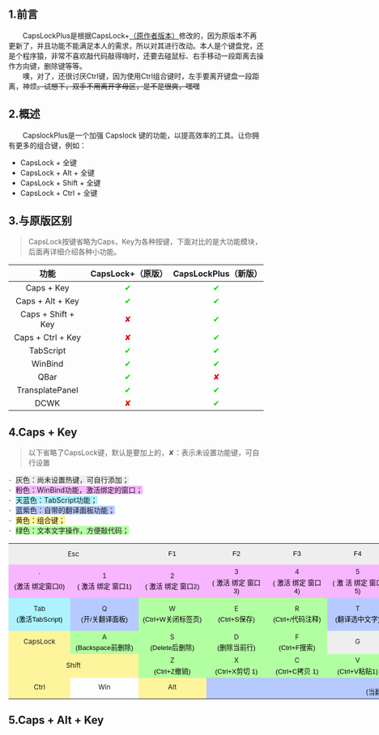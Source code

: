 
## 1.前言 ##
&emsp;&emsp;CapsLockPlus是根据CapsLock+[（原作者版本）](https://github.com/wo52616111/capslock-plus)修改的，因为原版本不再更新了，并且功能不能满足本人的需求，所以对其进行改动。本人是个键盘党，还是个程序猿，非常不喜欢敲代码敲得嗨时，还要去碰鼠标、右手移动一段距离去操作方向键，删除键等等。<br/>
&emsp;&emsp;噢，对了，还很讨厌Ctrl键，因为使用Ctrl组合键时，左手要离开键盘一段距离，神烦~~。试想下，双手不用离开字母区，是不是很爽，嘿嘿~~

## 2.概述 ##
&emsp;&emsp;CapslockPlus是一个加强 Capslock 键的功能，以提高效率的工具。让你拥有更多的组合键，例如：

- CapsLock + 全键
- CapsLock + Alt + 全键
- CapsLock + Shift + 全键
- CapsLock + Ctrl + 全键

## 3.与原版区别 ##
>CapsLock按键省略为Caps，Key为各种按键，下面对比的是大功能模块，后面再详细介绍各种小功能。

功能| CapsLock+（原版） | CapsLockPlus（新版） 
:-:                 | :-:   | :-: 
Caps + Key          | <font color="#00dd00">✔</font>     | <font color="#00dd00">✔</font>
Caps + Alt + Key    | <font color="#00dd00">✔</font>     | <font color="#00dd00">✔</font>
Caps + Shift + Key  | <font color="#dd0000">✘</font>     | <font color="#00dd00">✔</font>
Caps + Ctrl + Key   | <font color="#dd0000">✘</font>     | <font color="#00dd00">✔</font>
TabScript           | <font color="#00dd00">✔</font>     | <font color="#00dd00">✔</font>
WinBind             | <font color="#00dd00">✔</font>     | <font color="#00dd00">✔</font>
QBar                | <font color="#00dd00">✔</font>     | <font color="#dd0000">✘</font>
TransplatePanel     | <font color="#00dd00">✔</font>     | <font color="#00dd00">✔</font>
DCWK                | <font color="#dd0000">✘</font>     | <font color="#00dd00">✔</font>

## 4.Caps + Key ##
>以下省略了CapsLock键，默认是要加上的，✘：表示未设置功能键，可自行设置

<div>
    <span style="color:#808080;">
    <span data-wiz-span="data-wiz-span" style="">-&nbsp;</span></span>
    <span data-wiz-span="data-wiz-span" style="background-color: rgb(238, 238, 238);">灰色：尚未设置热键，可自行添加；</span>
    <br>
    <span style="color:#808080;">-&nbsp;</span>
    <span data-wiz-span="data-wiz-span" style="background-color: rgb(247, 182, 255);">粉色：WinBind功能，激活绑定的窗口；</span>
    <br>
    <span style="color:#808080;">-&nbsp;</span>
    <span data-wiz-span="data-wiz-span" style="background-color: rgb(172, 243, 254);">天蓝色：TabScript功能；</span>
    <br>
    <span style="color:#808080;">-&nbsp;</span>
    <span data-wiz-span="data-wiz-span" style="background-color: rgb(182, 202, 255);">蓝紫色：自带的翻译面板功能；</span>
    <br>
    <span style="color:#808080;">-&nbsp;</span>
    <span data-wiz-span="data-wiz-span" style="background-color: rgb(254, 244, 156);">黄色：组合键；</span>
    <br>
    <span style="color:#808080;">-&nbsp;</span>
    <span data-wiz-span="data-wiz-span" style="background-color: rgb(178, 255, 161);">绿色：文本文字操作，方便敲代码；</span>
    <br>
</div>

<table style="width: 1728px;">
    <tbody>
        <tr>
            <td align="center" valign="middle" style="width: 249px; background-color: rgb(238, 238, 238);" class="" rowspan="1" colspan="2">
                <span data-wiz-span="data-wiz-span" style="font-size: 0.833rem;">Esc</span>
                <br></td>
            <td align="center" valign="middle" style="width: 137px; background-color: rgb(238, 238, 238);" class="">
                <span style="color:rgb(0, 0, 0);font-family:Helvetica, 'Hiragino Sans GB', 微软雅黑, 'Microsoft YaHei UI', SimSun, SimHei, arial, sans-serif;font-size:1rem;font-style:normal;font-weight:normal;text-align:-webkit-center;text-indent:0px;display:inline !important;">
                    <span data-wiz-span="data-wiz-span" style="font-size: 0.833rem;">F1</span></span>
                <br></td>
            <td align="center" valign="middle" style="width: 120px; background-color: rgb(238, 238, 238);" class="">
                <span style="color:rgb(0, 0, 0);font-family:Helvetica, 'Hiragino Sans GB', 微软雅黑, 'Microsoft YaHei UI', SimSun, SimHei, arial, sans-serif;font-size:1rem;font-style:normal;font-weight:normal;text-align:-webkit-center;text-indent:0px;display:inline !important;">
                    <span data-wiz-span="data-wiz-span" style="font-size: 0.833rem;">F2</span></span>
                <br></td>
            <td align="center" valign="middle" style="width: 120px; background-color: rgb(238, 238, 238);" class="">
                <span style="color:rgb(0, 0, 0);font-family:Helvetica, 'Hiragino Sans GB', 微软雅黑, 'Microsoft YaHei UI', SimSun, SimHei, arial, sans-serif;font-size:1rem;font-style:normal;font-weight:normal;text-align:-webkit-center;text-indent:0px;display:inline !important;">
                    <span data-wiz-span="data-wiz-span" style="font-size: 0.833rem;">F3</span></span>
                <br></td>
            <td align="center" valign="middle" style="width: 120px; background-color: rgb(238, 238, 238);" class="">
                <span style="color:rgb(0, 0, 0);font-family:Helvetica, 'Hiragino Sans GB', 微软雅黑, 'Microsoft YaHei UI', SimSun, SimHei, arial, sans-serif;font-size:1rem;font-style:normal;font-weight:normal;text-align:-webkit-center;text-indent:0px;display:inline !important;">
                    <span data-wiz-span="data-wiz-span" style="font-size: 0.833rem;">F4</span></span>
                <br></td>
            <td align="center" valign="middle" style="width: 120px; background-color: rgb(238, 238, 238);" class="">
                <span style="color:rgb(0, 0, 0);font-family:Helvetica, 'Hiragino Sans GB', 微软雅黑, 'Microsoft YaHei UI', SimSun, SimHei, arial, sans-serif;font-size:1rem;font-style:normal;font-weight:normal;text-align:-webkit-center;text-indent:0px;display:inline !important;">
                    <span data-wiz-span="data-wiz-span" style="font-size: 0.833rem;">F5</span></span>
                <br></td>
            <td align="center" valign="middle" style="width: 120px; background-color: rgb(238, 238, 238);" class="">
                <span style="color:rgb(0, 0, 0);font-family:Helvetica, 'Hiragino Sans GB', 微软雅黑, 'Microsoft YaHei UI', SimSun, SimHei, arial, sans-serif;font-size:1rem;font-style:normal;font-weight:normal;text-align:-webkit-center;text-indent:0px;display:inline !important;">
                    <span data-wiz-span="data-wiz-span" style="font-size: 0.833rem;">F6</span></span>
                <br></td>
            <td align="center" valign="middle" style="width: 120px; background-color: rgb(238, 238, 238);" class="">
                <span style="color:rgb(0, 0, 0);font-family:Helvetica, 'Hiragino Sans GB', 微软雅黑, 'Microsoft YaHei UI', SimSun, SimHei, arial, sans-serif;font-size:1rem;font-style:normal;font-weight:normal;text-align:-webkit-center;text-indent:0px;display:inline !important;">
                    <span data-wiz-span="data-wiz-span" style="font-size: 0.833rem;">F7</span></span>
                <br></td>
            <td align="center" valign="middle" style="width: 130px; background-color: rgb(238, 238, 238);" class="">
                <span style="color:rgb(0, 0, 0);font-family:Helvetica, 'Hiragino Sans GB', 微软雅黑, 'Microsoft YaHei UI', SimSun, SimHei, arial, sans-serif;font-size:1rem;font-style:normal;font-weight:normal;text-align:-webkit-center;text-indent:0px;display:inline !important;">
                    <span data-wiz-span="data-wiz-span" style="font-size: 0.833rem;">F8</span></span>
                <br></td>
            <td align="center" valign="middle" style="width: 131px; background-color: rgb(254, 207, 156);" class="">
                <span style="color:rgb(0, 0, 0);font-family:Helvetica, 'Hiragino Sans GB', 微软雅黑, 'Microsoft YaHei UI', SimSun, SimHei, arial, sans-serif;font-size:1rem;font-style:normal;font-weight:normal;text-align:-webkit-center;text-indent:0px;display:inline !important;">
                    <span data-wiz-span="data-wiz-span" style="font-size: 0.833rem;">F9</span></span>
                <br style="color:rgb(0, 0, 0);font-family:Helvetica, 'Hiragino Sans GB', 微软雅黑, 'Microsoft YaHei UI', SimSun, SimHei, arial, sans-serif;font-size:1rem;font-style:normal;font-weight:normal;text-align:-webkit-center;text-indent:0px;">
                <span style="color:rgb(0, 0, 0);font-family:Helvetica, 'Hiragino Sans GB', 微软雅黑, 'Microsoft YaHei UI', SimSun, SimHei, arial, sans-serif;font-size:1rem;font-style:normal;font-weight:normal;text-align:-webkit-center;text-indent:0px;display:inline !important;">
                    <span data-wiz-span="data-wiz-span" style="font-size: 0.833rem;">(创建窗口热键</span></span>
                <span style="color:rgb(0, 0, 0);font-family:Helvetica, 'Hiragino Sans GB', 微软雅黑, 'Microsoft YaHei UI', SimSun, SimHei, arial, sans-serif;font-size:1rem;font-style:normal;font-weight:normal;text-align:-webkit-center;text-indent:0px;display:inline !important;">
                    <span data-wiz-span="data-wiz-span" style="font-size: 0.833rem;">)</span></span>
                <br></td>
            <td align="center" valign="middle" style="width: 120px; background-color: rgb(254, 207, 156);" class="">
                <span style="color:rgb(0, 0, 0);font-family:Helvetica, 'Hiragino Sans GB', 微软雅黑, 'Microsoft YaHei UI', SimSun, SimHei, arial, sans-serif;font-size:1rem;font-style:normal;font-weight:normal;text-align:-webkit-center;text-indent:0px;display:inline !important;">
                    <span data-wiz-span="data-wiz-span" style="font-size: 0.833rem;">F10</span></span>
                <br style="color:rgb(0, 0, 0);font-family:Helvetica, 'Hiragino Sans GB', 微软雅黑, 'Microsoft YaHei UI', SimSun, SimHei, arial, sans-serif;font-size:1rem;font-style:normal;font-weight:normal;text-align:-webkit-center;text-indent:0px;">
                <span style="color:rgb(0, 0, 0);font-family:Helvetica, 'Hiragino Sans GB', 微软雅黑, 'Microsoft YaHei UI', SimSun, SimHei, arial, sans-serif;font-size:1rem;font-style:normal;font-weight:normal;text-align:-webkit-center;text-indent:0px;display:inline !important;">
                    <span data-wiz-span="data-wiz-span" style="font-size: 0.833rem;">(CapsLock开关</span></span>
                <span style="color:rgb(0, 0, 0);font-family:Helvetica, 'Hiragino Sans GB', 微软雅黑, 'Microsoft YaHei UI', SimSun, SimHei, arial, sans-serif;font-size:1rem;font-style:normal;font-weight:normal;text-align:-webkit-center;text-indent:0px;display:inline !important;">
                    <span data-wiz-span="data-wiz-span" style="font-size: 0.833rem;">)</span></span>
                <br></td>
            <td align="center" valign="middle" style="width: 120px; background-color: rgb(254, 207, 156);" class="">
                <span style="color:rgb(0, 0, 0);font-family:Helvetica, 'Hiragino Sans GB', 微软雅黑, 'Microsoft YaHei UI', SimSun, SimHei, arial, sans-serif;font-size:1rem;font-style:normal;font-weight:normal;text-align:-webkit-center;text-indent:0px;display:inline !important;">
                    <span data-wiz-span="data-wiz-span" style="font-size: 0.833rem;">F11</span></span>
                <br style="color:rgb(0, 0, 0);font-family:Helvetica, 'Hiragino Sans GB', 微软雅黑, 'Microsoft YaHei UI', SimSun, SimHei, arial, sans-serif;font-size:1rem;font-style:normal;font-weight:normal;text-align:-webkit-center;text-indent:0px;">
                <span style="color:rgb(0, 0, 0);font-family:Helvetica, 'Hiragino Sans GB', 微软雅黑, 'Microsoft YaHei UI', SimSun, SimHei, arial, sans-serif;font-size:1rem;font-style:normal;font-weight:normal;text-align:-webkit-center;text-indent:0px;display:inline !important;">
                    <span data-wiz-span="data-wiz-span" style="font-size: 0.833rem;">(重启软件</span></span>
                <span style="color:rgb(0, 0, 0);font-family:Helvetica, 'Hiragino Sans GB', 微软雅黑, 'Microsoft YaHei UI', SimSun, SimHei, arial, sans-serif;font-size:1rem;font-style:normal;font-weight:normal;text-align:-webkit-center;text-indent:0px;display:inline !important;">
                    <span data-wiz-span="data-wiz-span" style="font-size: 0.833rem;">)</span></span>
                <br></td>
            <td align="center" valign="middle" style="width: 120px; background-color: rgb(254, 207, 156);" class="">
                <span style="color:rgb(0, 0, 0);font-family:Helvetica, 'Hiragino Sans GB', 微软雅黑, 'Microsoft YaHei UI', SimSun, SimHei, arial, sans-serif;font-size:1rem;font-style:normal;font-weight:normal;text-align:-webkit-center;text-indent:0px;display:inline !important;">
                    <span data-wiz-span="data-wiz-span" style="font-size: 0.833rem;">F12</span></span>
                <br style="color:rgb(0, 0, 0);font-family:Helvetica, 'Hiragino Sans GB', 微软雅黑, 'Microsoft YaHei UI', SimSun, SimHei, arial, sans-serif;font-size:1rem;font-style:normal;font-weight:normal;text-align:-webkit-center;text-indent:0px;">
                <span style="color:rgb(0, 0, 0);font-family:Helvetica, 'Hiragino Sans GB', 微软雅黑, 'Microsoft YaHei UI', SimSun, SimHei, arial, sans-serif;font-size:1rem;font-style:normal;font-weight:normal;text-align:-webkit-center;text-indent:0px;display:inline !important;">
                    <span data-wiz-span="data-wiz-span" style="font-size: 0.833rem;">(窗口前置</span></span>
                <span style="color:rgb(0, 0, 0);font-family:Helvetica, 'Hiragino Sans GB', 微软雅黑, 'Microsoft YaHei UI', SimSun, SimHei, arial, sans-serif;font-size:1rem;font-style:normal;font-weight:normal;text-align:-webkit-center;text-indent:0px;display:inline !important;">
                    <span data-wiz-span="data-wiz-span" style="font-size: 0.833rem;">)</span></span>
                <br></td>
        </tr>
        <tr>
            <td align="center" valign="middle" style="width: 118px; background-color: rgb(247, 182, 255);" class="">
                <span style="font-size: 0.833rem; line-height: 21.3248px;">
                    <span data-wiz-span="data-wiz-span" style="font-size: 0.833rem;">`</span></span>
                <br style="color:rgb(0, 0, 0);font-family:Helvetica, 'Hiragino Sans GB', 微软雅黑, 'Microsoft YaHei UI', SimSun, SimHei, arial, sans-serif;font-size:1rem;font-style:normal;font-weight:normal;text-align:-webkit-center;text-indent:0px;">
                <span data-wiz-span="data-wiz-span" style="color: rgb(0, 0, 0); font-family: Helvetica, 'Hiragino Sans GB', 微软雅黑, 'Microsoft YaHei UI', SimSun, SimHei, arial, sans-serif; font-style: normal; font-weight: normal; text-align: -webkit-center; text-indent: 0px; font-size: 0.833rem;">(激活
                    <span style="background-color: rgb(178, 255, 161);"></span>
                    <span>
                        <span data-wiz-span="data-wiz-span">绑定</span></span>窗口0)</span>
                <br></td>
            <td align="center" valign="middle" style="width: 131px; background-color: rgb(247, 182, 255);" class="">
                <span style="font-size: 0.833rem; line-height: 21.3248px;">
                    <span data-wiz-span="data-wiz-span" style="font-size: 0.833rem;">1</span></span>
                <br style="color:rgb(0, 0, 0);font-family:Helvetica, 'Hiragino Sans GB', 微软雅黑, 'Microsoft YaHei UI', SimSun, SimHei, arial, sans-serif;font-size:1rem;font-style:normal;font-weight:normal;text-align:-webkit-center;text-indent:0px;">
                <span data-wiz-span="data-wiz-span" style="color: rgb(0, 0, 0); font-family: Helvetica, 'Hiragino Sans GB', 微软雅黑, 'Microsoft YaHei UI', SimSun, SimHei, arial, sans-serif; font-style: normal; font-weight: normal; text-align: -webkit-center; text-indent: 0px; font-size: 0.833rem;">(
                    <span style="color:rgb(0, 0, 0);font-family:Helvetica, 'Hiragino Sans GB', 微软雅黑, 'Microsoft YaHei UI', SimSun, SimHei, arial, sans-serif;font-size:0.833rem;font-style:normal;font-weight:normal;text-align:-webkit-center;text-indent:0px;display:inline !important;background-color:rgb(178, 255, 161);"></span>
                    <span style="color: rgb(0, 0, 0); font-family: Helvetica, 'Hiragino Sans GB', 微软雅黑, 'Microsoft YaHei UI', SimSun, SimHei, arial, sans-serif; font-size: 0.833rem; font-style: normal; font-weight: normal; text-align: -webkit-center; text-indent: 0px; display: inline !important;">
                        <span data-wiz-span="data-wiz-span">激活</span></span>
                    <span style="color:rgb(0, 0, 0);font-family:Helvetica, 'Hiragino Sans GB', 微软雅黑, 'Microsoft YaHei UI', SimSun, SimHei, arial, sans-serif;font-size:0.833rem;font-style:normal;font-weight:normal;text-align:-webkit-center;text-indent:0px;display:inline !important;background-color:rgb(178, 255, 161);"></span>
                    <span style="color: rgb(0, 0, 0); font-family: Helvetica, 'Hiragino Sans GB', 微软雅黑, 'Microsoft YaHei UI', SimSun, SimHei, arial, sans-serif; font-size: 0.833rem; font-style: normal; font-weight: normal; text-align: -webkit-center; text-indent: 0px; display: inline !important;">
                        <span data-wiz-span="data-wiz-span">绑定</span></span>
                    <span style="color: rgb(0, 0, 0); font-family: Helvetica, 'Hiragino Sans GB', 微软雅黑, 'Microsoft YaHei UI', SimSun, SimHei, arial, sans-serif; font-size: 0.833rem; font-style: normal; font-weight: normal; text-align: -webkit-center; text-indent: 0px; display: inline !important;">
                        <span data-wiz-span="data-wiz-span">窗口1</span></span>)</span>
                <br></td>
            <td align="center" valign="middle" style="width: 137px; background-color: rgb(247, 182, 255);" class="">
                <span style="font-size: 0.833rem; line-height: 21.3248px;">
                    <span data-wiz-span="data-wiz-span" style="font-size: 0.833rem;">2</span></span>
                <br style="color:rgb(0, 0, 0);font-family:Helvetica, 'Hiragino Sans GB', 微软雅黑, 'Microsoft YaHei UI', SimSun, SimHei, arial, sans-serif;font-size:1rem;font-style:normal;font-weight:normal;text-align:-webkit-center;text-indent:0px;">
                <span data-wiz-span="data-wiz-span" style="color: rgb(0, 0, 0); font-family: Helvetica, 'Hiragino Sans GB', 微软雅黑, 'Microsoft YaHei UI', SimSun, SimHei, arial, sans-serif; font-style: normal; font-weight: normal; text-align: -webkit-center; text-indent: 0px; font-size: 0.833rem;">(
                    <span style="color:rgb(0, 0, 0);font-family:Helvetica, 'Hiragino Sans GB', 微软雅黑, 'Microsoft YaHei UI', SimSun, SimHei, arial, sans-serif;font-size:0.833rem;font-style:normal;font-weight:normal;text-align:-webkit-center;text-indent:0px;display:inline !important;background-color:rgb(178, 255, 161);"></span>
                    <span style="color: rgb(0, 0, 0); font-family: Helvetica, 'Hiragino Sans GB', 微软雅黑, 'Microsoft YaHei UI', SimSun, SimHei, arial, sans-serif; font-size: 0.833rem; font-style: normal; font-weight: normal; text-align: -webkit-center; text-indent: 0px; display: inline !important;">
                        <span data-wiz-span="data-wiz-span">激活</span></span>
                    <span style="color:rgb(0, 0, 0);font-family:Helvetica, 'Hiragino Sans GB', 微软雅黑, 'Microsoft YaHei UI', SimSun, SimHei, arial, sans-serif;font-size:0.833rem;font-style:normal;font-weight:normal;text-align:-webkit-center;text-indent:0px;display:inline !important;background-color:rgb(178, 255, 161);"></span>
                    <span style="color: rgb(0, 0, 0); font-family: Helvetica, 'Hiragino Sans GB', 微软雅黑, 'Microsoft YaHei UI', SimSun, SimHei, arial, sans-serif; font-size: 0.833rem; font-style: normal; font-weight: normal; text-align: -webkit-center; text-indent: 0px; display: inline !important;">
                        <span data-wiz-span="data-wiz-span">绑定</span></span>
                    <span style="color: rgb(0, 0, 0); font-family: Helvetica, 'Hiragino Sans GB', 微软雅黑, 'Microsoft YaHei UI', SimSun, SimHei, arial, sans-serif; font-size: 0.833rem; font-style: normal; font-weight: normal; text-align: -webkit-center; text-indent: 0px; display: inline !important;">
                        <span data-wiz-span="data-wiz-span">窗口2</span></span>)</span>
                <br></td>
            <td align="center" valign="middle" style="width: 120px; background-color: rgb(247, 182, 255);" class="">
                <span style="font-size: 0.833rem; line-height: 21.3248px;">
                    <span data-wiz-span="data-wiz-span" style="font-size: 0.833rem;">3</span></span>
                <br style="color:rgb(0, 0, 0);font-family:Helvetica, 'Hiragino Sans GB', 微软雅黑, 'Microsoft YaHei UI', SimSun, SimHei, arial, sans-serif;font-size:1rem;font-style:normal;font-weight:normal;text-align:-webkit-center;text-indent:0px;">
                <span data-wiz-span="data-wiz-span" style="color:rgb(0, 0, 0);font-family:Helvetica, 'Hiragino Sans GB', 微软雅黑, 'Microsoft YaHei UI', SimSun, SimHei, arial, sans-serif;font-style:normal;font-weight:normal;text-align:-webkit-center;text-indent:0px;font-size:0.833rem">(
                    <span style="color: rgb(0, 0, 0); font-family: Helvetica, 'Hiragino Sans GB', 微软雅黑, 'Microsoft YaHei UI', SimSun, SimHei, arial, sans-serif; font-size: 0.833rem; font-style: normal; font-weight: normal; text-align: -webkit-center; text-indent: 0px; display: inline !important;">
                        <span data-wiz-span="data-wiz-span">激活</span></span>
                    <span style="color: rgb(0, 0, 0); font-family: Helvetica, 'Hiragino Sans GB', 微软雅黑, 'Microsoft YaHei UI', SimSun, SimHei, arial, sans-serif; font-size: 0.833rem; font-style: normal; font-weight: normal; text-align: -webkit-center; text-indent: 0px; display: inline !important;">
                        <span data-wiz-span="data-wiz-span">绑定</span></span>
                    <span style="color: rgb(0, 0, 0); font-family: Helvetica, 'Hiragino Sans GB', 微软雅黑, 'Microsoft YaHei UI', SimSun, SimHei, arial, sans-serif; font-size: 0.833rem; font-style: normal; font-weight: normal; text-align: -webkit-center; text-indent: 0px; display: inline !important;">
                        <span data-wiz-span="data-wiz-span">窗口3</span></span>)</span>
                <br></td>
            <td align="center" valign="middle" style="width: 120px; background-color: rgb(247, 182, 255);" class="">
                <span style="font-size: 0.833rem; line-height: 21.3248px;">
                    <span data-wiz-span="data-wiz-span" style="font-size: 0.833rem;">4</span></span>
                <br style="color:rgb(0, 0, 0);font-family:Helvetica, 'Hiragino Sans GB', 微软雅黑, 'Microsoft YaHei UI', SimSun, SimHei, arial, sans-serif;font-size:1rem;font-style:normal;font-weight:normal;text-align:-webkit-center;text-indent:0px;">
                <span data-wiz-span="data-wiz-span" style="color:rgb(0, 0, 0);font-family:Helvetica, 'Hiragino Sans GB', 微软雅黑, 'Microsoft YaHei UI', SimSun, SimHei, arial, sans-serif;font-style:normal;font-weight:normal;text-align:-webkit-center;text-indent:0px;font-size:0.833rem">(
                    <span style="color: rgb(0, 0, 0); font-family: Helvetica, 'Hiragino Sans GB', 微软雅黑, 'Microsoft YaHei UI', SimSun, SimHei, arial, sans-serif; font-size: 0.833rem; font-style: normal; font-weight: normal; text-align: -webkit-center; text-indent: 0px; display: inline !important;">
                        <span data-wiz-span="data-wiz-span">激活</span></span>
                    <span style="color: rgb(0, 0, 0); font-family: Helvetica, 'Hiragino Sans GB', 微软雅黑, 'Microsoft YaHei UI', SimSun, SimHei, arial, sans-serif; font-size: 0.833rem; font-style: normal; font-weight: normal; text-align: -webkit-center; text-indent: 0px; display: inline !important;">
                        <span data-wiz-span="data-wiz-span">绑定</span></span>
                    <span style="color: rgb(0, 0, 0); font-family: Helvetica, 'Hiragino Sans GB', 微软雅黑, 'Microsoft YaHei UI', SimSun, SimHei, arial, sans-serif; font-size: 0.833rem; font-style: normal; font-weight: normal; text-align: -webkit-center; text-indent: 0px; display: inline !important;">
                        <span data-wiz-span="data-wiz-span">窗口</span></span>
                    <span style="color: rgb(0, 0, 0); font-family: Helvetica, 'Hiragino Sans GB', 微软雅黑, 'Microsoft YaHei UI', SimSun, SimHei, arial, sans-serif; font-size: 0.833rem; font-style: normal; font-weight: normal; text-align: -webkit-center; text-indent: 0px; display: inline !important;">
                        <span data-wiz-span="data-wiz-span">4</span></span>)</span>
                <br></td>
            <td align="center" valign="middle" style="width: 120px; background-color: rgb(247, 182, 255);" class="">
                <span style="font-size: 0.833rem; line-height: 21.3248px;">
                    <span data-wiz-span="data-wiz-span" style="font-size: 0.833rem;">5</span></span>
                <br style="color:rgb(0, 0, 0);font-family:Helvetica, 'Hiragino Sans GB', 微软雅黑, 'Microsoft YaHei UI', SimSun, SimHei, arial, sans-serif;font-size:1rem;font-style:normal;font-weight:normal;text-align:-webkit-center;text-indent:0px;">
                <span data-wiz-span="data-wiz-span" style="color: rgb(0, 0, 0); font-family: Helvetica, 'Hiragino Sans GB', 微软雅黑, 'Microsoft YaHei UI', SimSun, SimHei, arial, sans-serif; font-style: normal; font-weight: normal; text-align: -webkit-center; text-indent: 0px; font-size: 0.833rem;">(
                    <span style="color:rgb(0, 0, 0);font-family:Helvetica, 'Hiragino Sans GB', 微软雅黑, 'Microsoft YaHei UI', SimSun, SimHei, arial, sans-serif;font-size:0.833rem;font-style:normal;font-weight:normal;text-align:-webkit-center;text-indent:0px;display:inline !important;background-color:rgb(178, 255, 161);"></span>
                    <span style="color: rgb(0, 0, 0); font-family: Helvetica, 'Hiragino Sans GB', 微软雅黑, 'Microsoft YaHei UI', SimSun, SimHei, arial, sans-serif; font-size: 0.833rem; font-style: normal; font-weight: normal; text-align: -webkit-center; text-indent: 0px; display: inline !important;">
                        <span data-wiz-span="data-wiz-span">激</span></span>
                    <span style="color: rgb(0, 0, 0); font-family: Helvetica, 'Hiragino Sans GB', 微软雅黑, 'Microsoft YaHei UI', SimSun, SimHei, arial, sans-serif; font-size: 0.833rem; font-style: normal; font-weight: normal; text-align: -webkit-center; text-indent: 0px; display: inline !important;">
                        <span data-wiz-span="data-wiz-span">活</span></span>
                    <span style="color: rgb(0, 0, 0); font-family: Helvetica, 'Hiragino Sans GB', 微软雅黑, 'Microsoft YaHei UI', SimSun, SimHei, arial, sans-serif; font-size: 0.833rem; font-style: normal; font-weight: normal; text-align: -webkit-center; text-indent: 0px; display: inline !important;">
                        <span data-wiz-span="data-wiz-span">绑定</span></span>
                    <span style="color: rgb(0, 0, 0); font-family: Helvetica, 'Hiragino Sans GB', 微软雅黑, 'Microsoft YaHei UI', SimSun, SimHei, arial, sans-serif; font-size: 0.833rem; font-style: normal; font-weight: normal; text-align: -webkit-center; text-indent: 0px; display: inline !important;">
                        <span data-wiz-span="data-wiz-span">窗口5</span></span>)</span>
                <br></td>
            <td align="center" valign="middle" style="width: 120px; background-color: rgb(247, 182, 255);" class="">
                <span style="font-size: 0.833rem; line-height: 21.3248px;">
                    <span data-wiz-span="data-wiz-span" style="font-size: 0.833rem;">6</span></span>
                <br style="color:rgb(0, 0, 0);font-family:Helvetica, 'Hiragino Sans GB', 微软雅黑, 'Microsoft YaHei UI', SimSun, SimHei, arial, sans-serif;font-size:1rem;font-style:normal;font-weight:normal;text-align:-webkit-center;text-indent:0px;">
                <span data-wiz-span="data-wiz-span" style="color: rgb(0, 0, 0); font-family: Helvetica, 'Hiragino Sans GB', 微软雅黑, 'Microsoft YaHei UI', SimSun, SimHei, arial, sans-serif; font-style: normal; font-weight: normal; text-align: -webkit-center; text-indent: 0px; font-size: 0.833rem;">(
                    <span style="color:rgb(0, 0, 0);font-family:Helvetica, 'Hiragino Sans GB', 微软雅黑, 'Microsoft YaHei UI', SimSun, SimHei, arial, sans-serif;font-size:0.833rem;font-style:normal;font-weight:normal;text-align:-webkit-center;text-indent:0px;display:inline !important;background-color:rgb(178, 255, 161);"></span>
                    <span style="color: rgb(0, 0, 0); font-family: Helvetica, 'Hiragino Sans GB', 微软雅黑, 'Microsoft YaHei UI', SimSun, SimHei, arial, sans-serif; font-size: 0.833rem; font-style: normal; font-weight: normal; text-align: -webkit-center; text-indent: 0px; display: inline !important;">
                        <span data-wiz-span="data-wiz-span">激</span></span>
                    <span style="color: rgb(0, 0, 0); font-family: Helvetica, 'Hiragino Sans GB', 微软雅黑, 'Microsoft YaHei UI', SimSun, SimHei, arial, sans-serif; font-size: 0.833rem; font-style: normal; font-weight: normal; text-align: -webkit-center; text-indent: 0px; display: inline !important;">
                        <span data-wiz-span="data-wiz-span">活</span></span>
                    <span style="color: rgb(0, 0, 0); font-family: Helvetica, 'Hiragino Sans GB', 微软雅黑, 'Microsoft YaHei UI', SimSun, SimHei, arial, sans-serif; font-size: 0.833rem; font-style: normal; font-weight: normal; text-align: -webkit-center; text-indent: 0px; display: inline !important;">
                        <span data-wiz-span="data-wiz-span">绑定</span></span>
                    <span style="color: rgb(0, 0, 0); font-family: Helvetica, 'Hiragino Sans GB', 微软雅黑, 'Microsoft YaHei UI', SimSun, SimHei, arial, sans-serif; font-size: 0.833rem; font-style: normal; font-weight: normal; text-align: -webkit-center; text-indent: 0px; display: inline !important;">
                        <span data-wiz-span="data-wiz-span">窗口6</span></span>)</span>
                <br></td>
            <td align="center" valign="middle" style="width: 120px; background-color: rgb(247, 182, 255);" class="">
                <span style="font-size: 0.833rem; line-height: 21.3248px;">
                    <span data-wiz-span="data-wiz-span" style="font-size: 0.833rem;">7</span></span>
                <br style="color:rgb(0, 0, 0);font-family:Helvetica, 'Hiragino Sans GB', 微软雅黑, 'Microsoft YaHei UI', SimSun, SimHei, arial, sans-serif;font-size:1rem;font-style:normal;font-weight:normal;text-align:-webkit-center;text-indent:0px;">
                <span data-wiz-span="data-wiz-span" style="color: rgb(0, 0, 0); font-family: Helvetica, 'Hiragino Sans GB', 微软雅黑, 'Microsoft YaHei UI', SimSun, SimHei, arial, sans-serif; font-style: normal; font-weight: normal; text-align: -webkit-center; text-indent: 0px; font-size: 0.833rem;">(
                    <span style="color:rgb(0, 0, 0);font-family:Helvetica, 'Hiragino Sans GB', 微软雅黑, 'Microsoft YaHei UI', SimSun, SimHei, arial, sans-serif;font-size:0.833rem;font-style:normal;font-weight:normal;text-align:-webkit-center;text-indent:0px;display:inline !important;background-color:rgb(178, 255, 161);"></span>
                    <span style="color: rgb(0, 0, 0); font-family: Helvetica, 'Hiragino Sans GB', 微软雅黑, 'Microsoft YaHei UI', SimSun, SimHei, arial, sans-serif; font-size: 0.833rem; font-style: normal; font-weight: normal; text-align: -webkit-center; text-indent: 0px; display: inline !important;">
                        <span data-wiz-span="data-wiz-span">激</span></span>
                    <span style="color: rgb(0, 0, 0); font-family: Helvetica, 'Hiragino Sans GB', 微软雅黑, 'Microsoft YaHei UI', SimSun, SimHei, arial, sans-serif; font-size: 0.833rem; font-style: normal; font-weight: normal; text-align: -webkit-center; text-indent: 0px; display: inline !important;">
                        <span data-wiz-span="data-wiz-span" style="color:rgb(0, 0, 0)">活</span></span>
                    <span style="color: rgb(0, 0, 0); font-family: Helvetica, 'Hiragino Sans GB', 微软雅黑, 'Microsoft YaHei UI', SimSun, SimHei, arial, sans-serif; font-size: 0.833rem; font-style: normal; font-weight: normal; text-align: -webkit-center; text-indent: 0px; display: inline !important;">
                        <span data-wiz-span="data-wiz-span" style="color: rgb(0, 0, 0);">绑定</span></span>
                    <span style="color: rgb(0, 0, 0); font-family: Helvetica, 'Hiragino Sans GB', 微软雅黑, 'Microsoft YaHei UI', SimSun, SimHei, arial, sans-serif; font-size: 0.833rem; font-style: normal; font-weight: normal; text-align: -webkit-center; text-indent: 0px; display: inline !important;">
                        <span data-wiz-span="data-wiz-span" style="color: rgb(0, 0, 0);">窗口7</span></span>)</span>
                <br></td>
            <td align="center" valign="middle" style="width: 120px; background-color: rgb(247, 182, 255);" class="">
                <span style="font-size: 0.833rem; line-height: 21.3248px;">
                    <span data-wiz-span="data-wiz-span" style="font-size: 0.833rem;">8</span></span>
                <br style="color:rgb(0, 0, 0);font-family:Helvetica, 'Hiragino Sans GB', 微软雅黑, 'Microsoft YaHei UI', SimSun, SimHei, arial, sans-serif;font-size:1rem;font-style:normal;font-weight:normal;text-align:-webkit-center;text-indent:0px;">
                <span data-wiz-span="data-wiz-span" style="color: rgb(0, 0, 0); font-family: Helvetica, 'Hiragino Sans GB', 微软雅黑, 'Microsoft YaHei UI', SimSun, SimHei, arial, sans-serif; font-style: normal; font-weight: normal; text-align: -webkit-center; text-indent: 0px; font-size: 0.833rem;">(
                    <span style="color:rgb(0, 0, 0);font-family:Helvetica, 'Hiragino Sans GB', 微软雅黑, 'Microsoft YaHei UI', SimSun, SimHei, arial, sans-serif;font-size:0.833rem;font-style:normal;font-weight:normal;text-align:-webkit-center;text-indent:0px;display:inline !important;background-color:rgb(178, 255, 161);"></span>
                    <span style="color: rgb(0, 0, 0); font-family: Helvetica, 'Hiragino Sans GB', 微软雅黑, 'Microsoft YaHei UI', SimSun, SimHei, arial, sans-serif; font-size: 0.833rem; font-style: normal; font-weight: normal; text-align: -webkit-center; text-indent: 0px; display: inline !important;">
                        <span data-wiz-span="data-wiz-span">激</span></span>
                    <span style="color: rgb(0, 0, 0); font-family: Helvetica, 'Hiragino Sans GB', 微软雅黑, 'Microsoft YaHei UI', SimSun, SimHei, arial, sans-serif; font-size: 0.833rem; font-style: normal; font-weight: normal; text-align: -webkit-center; text-indent: 0px; display: inline !important;">
                        <span data-wiz-span="data-wiz-span" style="color:rgb(0, 0, 0)">活</span></span>
                    <span style="color: rgb(0, 0, 0); font-family: Helvetica, 'Hiragino Sans GB', 微软雅黑, 'Microsoft YaHei UI', SimSun, SimHei, arial, sans-serif; font-size: 0.833rem; font-style: normal; font-weight: normal; text-align: -webkit-center; text-indent: 0px; display: inline !important;">
                        <span data-wiz-span="data-wiz-span" style="color: rgb(0, 0, 0);">绑定</span></span>
                    <span style="color: rgb(0, 0, 0); font-family: Helvetica, 'Hiragino Sans GB', 微软雅黑, 'Microsoft YaHei UI', SimSun, SimHei, arial, sans-serif; font-size: 0.833rem; font-style: normal; font-weight: normal; text-align: -webkit-center; text-indent: 0px; display: inline !important;">
                        <span data-wiz-span="data-wiz-span" style="color: rgb(0, 0, 0);">窗口8</span></span>)</span>
                <br></td>
            <td align="center" valign="middle" style="width: 130px; background-color: rgb(247, 182, 255);" class="">
                <span style="font-size: 0.833rem; line-height: 21.3248px;">
                    <span data-wiz-span="data-wiz-span" style="font-size: 0.833rem;">9</span></span>
                <br style="color:rgb(0, 0, 0);font-family:Helvetica, 'Hiragino Sans GB', 微软雅黑, 'Microsoft YaHei UI', SimSun, SimHei, arial, sans-serif;font-size:1rem;font-style:normal;font-weight:normal;text-align:-webkit-center;text-indent:0px;">
                <span data-wiz-span="data-wiz-span" style="color: rgb(0, 0, 0); font-family: Helvetica, 'Hiragino Sans GB', 微软雅黑, 'Microsoft YaHei UI', SimSun, SimHei, arial, sans-serif; font-style: normal; font-weight: normal; text-align: -webkit-center; text-indent: 0px; font-size: 0.833rem;">(括号包围文字)</span>
                <br></td>
            <td align="center" valign="middle" style="width: 131px; background-color: rgb(238, 238, 238);" class="">
                <span style="font-size: 0.833rem; line-height: 21.3248px;">
                    <span data-wiz-span="data-wiz-span" style="font-size: 0.833rem;">0</span></span>
                <br></td>
            <td align="center" valign="middle" style="width: 120px; background-color: rgb(238, 238, 238);" class="">
                <span style="font-size: 0.833rem; line-height: 21.3248px;">
                    <span data-wiz-span="data-wiz-span" style="font-size: 0.833rem;">-</span></span>
                <br></td>
            <td align="center" valign="middle" style="width: 120px; background-color: rgb(238, 238, 238);" class="">
                <span style="font-size: 0.833rem; line-height: 21.3248px;">
                    <span data-wiz-span="data-wiz-span" style="font-size: 0.833rem;">=</span></span>
                <br></td>
            <td align="center" valign="middle" style="width: 120px; background-color: rgb(238, 238, 238);" class="">
                <span style="font-size: 0.833rem; line-height: 21.3248px;">
                    <span data-wiz-span="data-wiz-span" style="font-size: 0.833rem;">Backspace</span></span>
                <br></td>
        </tr>
        <tr style="height: 60px;">
            <td align="center" valign="middle" style="width: 118px; background-color: rgb(172, 243, 254);" class="">
                <span style="font-size: 0.833rem; line-height: 21.3248px;">
                    <span data-wiz-span="data-wiz-span" style="font-size: 0.833rem;">Tab</span></span>
                <br style="color:rgb(0, 0, 0);font-family:Helvetica, 'Hiragino Sans GB', 微软雅黑, 'Microsoft YaHei UI', SimSun, SimHei, arial, sans-serif;font-size:1rem;font-style:normal;font-weight:normal;text-align:-webkit-center;text-indent:0px;">
                <span data-wiz-span="data-wiz-span" style="color: rgb(0, 0, 0); font-family: Helvetica, 'Hiragino Sans GB', 微软雅黑, 'Microsoft YaHei UI', SimSun, SimHei, arial, sans-serif; font-style: normal; font-weight: normal; text-align: -webkit-center; text-indent: 0px; font-size: 0.833rem;">(激活TabScript)</span>
                <br></td>
            <td align="center" valign="middle" style="width: 131px; background-color: rgb(182, 202, 255);" class="">
                <span style="font-size: 0.833rem; line-height: 21.3248px;">
                    <span data-wiz-span="data-wiz-span" style="font-size: 0.833rem;">Q</span></span>
                <br style="color:rgb(0, 0, 0);font-family:Helvetica, 'Hiragino Sans GB', 微软雅黑, 'Microsoft YaHei UI', SimSun, SimHei, arial, sans-serif;font-size:1rem;font-style:normal;font-weight:normal;text-align:-webkit-center;text-indent:0px;">
                <span data-wiz-span="data-wiz-span" style="color: rgb(0, 0, 0); font-family: Helvetica, 'Hiragino Sans GB', 微软雅黑, 'Microsoft YaHei UI', SimSun, SimHei, arial, sans-serif; font-style: normal; font-weight: normal; text-align: -webkit-center; text-indent: 0px; font-size: 0.833rem;">(开/关翻译面板)</span>
                <br></td>
            <td align="center" valign="middle" style="width: 137px; background-color: rgb(178, 255, 161);" class="">
                <span style="font-size: 0.833rem; line-height: 21.3248px;">
                    <span data-wiz-span="data-wiz-span" style="font-size: 0.833rem;">W</span></span>
                <br style="color:rgb(0, 0, 0);font-family:Helvetica, 'Hiragino Sans GB', 微软雅黑, 'Microsoft YaHei UI', SimSun, SimHei, arial, sans-serif;font-size:1rem;font-style:normal;font-weight:normal;text-align:-webkit-center;text-indent:0px;">
                <span data-wiz-span="data-wiz-span" style="color: rgb(0, 0, 0); font-family: Helvetica, 'Hiragino Sans GB', 微软雅黑, 'Microsoft YaHei UI', SimSun, SimHei, arial, sans-serif; font-style: normal; font-weight: normal; text-align: -webkit-center; text-indent: 0px; font-size: 0.833rem;">(Ctrl+W关闭标签页)</span>
                <br></td>
            <td align="center" valign="middle" style="width: 120px; background-color: rgb(178, 255, 161);" class="">
                <span style="font-size: 0.833rem; line-height: 21.3248px;">
                    <span data-wiz-span="data-wiz-span" style="font-size: 0.833rem;">E</span></span>
                <br style="color:rgb(0, 0, 0);font-family:Helvetica, 'Hiragino Sans GB', 微软雅黑, 'Microsoft YaHei UI', SimSun, SimHei, arial, sans-serif;font-size:1rem;font-style:normal;font-weight:normal;text-align:-webkit-center;text-indent:0px;">
                <span data-wiz-span="data-wiz-span" style="color: rgb(0, 0, 0); font-family: Helvetica, 'Hiragino Sans GB', 微软雅黑, 'Microsoft YaHei UI', SimSun, SimHei, arial, sans-serif; font-style: normal; font-weight: normal; text-align: -webkit-center; text-indent: 0px; font-size: 0.833rem;">(Ctrl+S保存)</span>
                <br></td>
            <td align="center" valign="middle" style="width: 120px; background-color: rgb(178, 255, 161);" class="">
                <span style="font-size: 0.833rem; line-height: 21.3248px;">
                    <span data-wiz-span="data-wiz-span" style="font-size: 0.833rem;">R</span></span>
                <br style="color:rgb(0, 0, 0);font-family:Helvetica, 'Hiragino Sans GB', 微软雅黑, 'Microsoft YaHei UI', SimSun, SimHei, arial, sans-serif;font-size:1rem;font-style:normal;font-weight:normal;text-align:-webkit-center;text-indent:0px;">
                <span data-wiz-span="data-wiz-span" style="color: rgb(0, 0, 0); font-family: Helvetica, 'Hiragino Sans GB', 微软雅黑, 'Microsoft YaHei UI', SimSun, SimHei, arial, sans-serif; font-style: normal; font-weight: normal; text-align: -webkit-center; text-indent: 0px; font-size: 0.833rem;">(Ctrl+/代码注释)</span>
                <br></td>
            <td align="center" valign="middle" style="width: 120px; background-color: rgb(182, 202, 255);" class="">
                <span style="font-size: 0.833rem; line-height: 21.3248px;">
                    <span data-wiz-span="data-wiz-span" style="font-size: 0.833rem;">T</span></span>
                <br style="color:rgb(0, 0, 0);font-family:Helvetica, 'Hiragino Sans GB', 微软雅黑, 'Microsoft YaHei UI', SimSun, SimHei, arial, sans-serif;font-size:1rem;font-style:normal;font-weight:normal;text-align:-webkit-center;text-indent:0px;">
                <span data-wiz-span="data-wiz-span" style="color: rgb(0, 0, 0); font-family: Helvetica, 'Hiragino Sans GB', 微软雅黑, 'Microsoft YaHei UI', SimSun, SimHei, arial, sans-serif; font-style: normal; font-weight: normal; text-align: -webkit-center; text-indent: 0px; font-size: 0.833rem;">(翻译选中文字)</span>
                <br></td>
            <td align="center" valign="middle" style="width: 120px; background-color: rgb(178, 255, 161);" class="">
                <span style="font-size: 0.833rem; line-height: 21.3248px;">
                    <span data-wiz-span="data-wiz-span" style="font-size: 0.833rem;">Y</span></span>
                <br style="color:rgb(0, 0, 0);font-family:Helvetica, 'Hiragino Sans GB', 微软雅黑, 'Microsoft YaHei UI', SimSun, SimHei, arial, sans-serif;font-size:1rem;font-style:normal;font-weight:normal;text-align:-webkit-center;text-indent:0px;">
                <span data-wiz-span="data-wiz-span" style="color: rgb(0, 0, 0); font-family: Helvetica, 'Hiragino Sans GB', 微软雅黑, 'Microsoft YaHei UI', SimSun, SimHei, arial, sans-serif; font-style: normal; font-weight: normal; text-align: -webkit-center; text-indent: 0px; font-size: 0.833rem;">(Ctrl+Y恢复)</span>
                <br></td>
            <td align="center" valign="middle" style="width: 120px; background-color: rgb(178, 255, 161);" class="">
                <span style="font-size: 0.833rem; line-height: 21.3248px;">
                    <span data-wiz-span="data-wiz-span" style="font-size: 0.833rem;">U</span></span>
                <br style="color:rgb(0, 0, 0);font-family:Helvetica, 'Hiragino Sans GB', 微软雅黑, 'Microsoft YaHei UI', SimSun, SimHei, arial, sans-serif;font-size:1rem;font-style:normal;font-weight:normal;text-align:-webkit-center;text-indent:0px;">
                <span data-wiz-span="data-wiz-span" style="color: rgb(0, 0, 0); font-family: Helvetica, 'Hiragino Sans GB', 微软雅黑, 'Microsoft YaHei UI', SimSun, SimHei, arial, sans-serif; font-style: normal; font-weight: normal; text-align: -webkit-center; text-indent: 0px; font-size: 0.833rem;">(Home 行首)</span>
                <br></td>
            <td align="center" valign="middle" style="width: 120px; background-color: rgb(178, 255, 161);" class="">
                <span style="font-size: 0.833rem; line-height: 21.3248px;">
                    <span data-wiz-span="data-wiz-span" style="font-size: 0.833rem;">I</span></span>
                <br style="color:rgb(0, 0, 0);font-family:Helvetica, 'Hiragino Sans GB', 微软雅黑, 'Microsoft YaHei UI', SimSun, SimHei, arial, sans-serif;font-size:1rem;font-style:normal;font-weight:normal;text-align:-webkit-center;text-indent:0px;">
                <span data-wiz-span="data-wiz-span" style="color: rgb(0, 0, 0); font-family: Helvetica, 'Hiragino Sans GB', 微软雅黑, 'Microsoft YaHei UI', SimSun, SimHei, arial, sans-serif; font-style: normal; font-weight: normal; text-align: -webkit-center; text-indent: 0px; font-size: 0.833rem;">(方向键 - 上)</span>
                <br></td>
            <td align="center" valign="middle" style="width: 130px; background-color: rgb(178, 255, 161);" class="">
                <span style="font-size: 0.833rem; line-height: 21.3248px;">
                    <span data-wiz-span="data-wiz-span" style="font-size: 0.833rem;">O</span></span>
                <br style="color:rgb(0, 0, 0);font-family:Helvetica, 'Hiragino Sans GB', 微软雅黑, 'Microsoft YaHei UI', SimSun, SimHei, arial, sans-serif;font-size:1rem;font-style:normal;font-weight:normal;text-align:-webkit-center;text-indent:0px;">
                <span data-wiz-span="data-wiz-span" style="color: rgb(0, 0, 0); font-family: Helvetica, 'Hiragino Sans GB', 微软雅黑, 'Microsoft YaHei UI', SimSun, SimHei, arial, sans-serif; font-style: normal; font-weight: normal; text-align: -webkit-center; text-indent: 0px; font-size: 0.833rem;">(End 行末)</span>
                <br></td>
            <td align="center" valign="middle" style="width: 131px; background-color: rgb(178, 255, 161);" class="">
                <span style="font-size: 0.833rem; line-height: 21.3248px;">
                    <span data-wiz-span="data-wiz-span" style="font-size: 0.833rem;">P</span></span>
                <br style="color:rgb(0, 0, 0);font-family:Helvetica, 'Hiragino Sans GB', 微软雅黑, 'Microsoft YaHei UI', SimSun, SimHei, arial, sans-serif;font-size:1rem;font-style:normal;font-weight:normal;text-align:-webkit-center;text-indent:0px;">
                <span data-wiz-span="data-wiz-span" style="color: rgb(0, 0, 0); font-family: Helvetica, 'Hiragino Sans GB', 微软雅黑, 'Microsoft YaHei UI', SimSun, SimHei, arial, sans-serif; font-style: normal; font-weight: normal; text-align: -webkit-center; text-indent: 0px; font-size: 0.833rem;">(Esc)</span>
                <br></td>
            <td align="center" valign="middle" style="width: 120px; background-color: rgb(178, 255, 161);" class="">
                <span style="font-size: 0.833rem; line-height: 21.3248px;">
                    <span data-wiz-span="data-wiz-span" style="font-size: 0.833rem;">[</span></span>
                <br style="color:rgb(0, 0, 0);font-family:Helvetica, 'Hiragino Sans GB', 微软雅黑, 'Microsoft YaHei UI', SimSun, SimHei, arial, sans-serif;font-size:1rem;font-style:normal;font-weight:normal;text-align:-webkit-center;text-indent:0px;">
                <span data-wiz-span="data-wiz-span" style="color: rgb(0, 0, 0); font-family: Helvetica, 'Hiragino Sans GB', 微软雅黑, 'Microsoft YaHei UI', SimSun, SimHei, arial, sans-serif; font-style: normal; font-weight: normal; text-align: -webkit-center; text-indent: 0px; font-size: 0.833rem;">(大括号围起文本)</span>
                <br></td>
            <td align="center" valign="middle" style="width: 120px; background-color: rgb(178, 255, 161);" class="">
                <span style="font-size: 0.833rem; line-height: 21.3248px;">
                    <span data-wiz-span="data-wiz-span" style="font-size: 0.833rem;">]</span></span>
                <br style="color:rgb(0, 0, 0);font-family:Helvetica, 'Hiragino Sans GB', 微软雅黑, 'Microsoft YaHei UI', SimSun, SimHei, arial, sans-serif;font-size:1rem;font-style:normal;font-weight:normal;text-align:-webkit-center;text-indent:0px;">
                <span data-wiz-span="data-wiz-span" style="color: rgb(0, 0, 0); font-family: Helvetica, 'Hiragino Sans GB', 微软雅黑, 'Microsoft YaHei UI', SimSun, SimHei, arial, sans-serif; font-style: normal; font-weight: normal; text-align: -webkit-center; text-indent: 0px; font-size: 0.833rem;">(中
                    <span style="color:rgb(0, 0, 0);font-family:Helvetica, 'Hiragino Sans GB', 微软雅黑, 'Microsoft YaHei UI', SimSun, SimHei, arial, sans-serif;font-size:0.833rem;font-style:normal;font-weight:normal;text-align:-webkit-center;text-indent:0px;display:inline !important;background-color:rgb(178, 255, 161);">括号围起文本</span>)</span>
                <br></td>
            <td align="center" valign="middle" style="width: 120px; background-color: rgb(238, 238, 238);" class="">
                <span style="font-size: 0.833rem; line-height: 21.3248px;">
                    <span data-wiz-span="data-wiz-span" style="font-size: 0.833rem;">\</span></span>
                <br></td>
        </tr>
        <tr>
            <td align="center" valign="middle" style="width: 118px; background-color: rgb(254, 244, 156);" class="">
                <span style="font-size: 0.833rem; line-height: 21.3248px;">
                    <span data-wiz-span="data-wiz-span" style="font-size: 0.833rem;">CapsLock</span></span>
                <br></td>
            <td align="center" valign="middle" style="width: 131px; background-color: rgb(178, 255, 161);" class="">
                <span style="font-size: 0.833rem; line-height: 21.3248px;">
                    <span data-wiz-span="data-wiz-span" style="font-size: 0.833rem;">A</span></span>
                <br style="color:rgb(0, 0, 0);font-family:Helvetica, 'Hiragino Sans GB', 微软雅黑, 'Microsoft YaHei UI', SimSun, SimHei, arial, sans-serif;font-size:1rem;font-style:normal;font-weight:normal;text-align:-webkit-center;text-indent:0px;">
                <span data-wiz-span="data-wiz-span" style="color: rgb(0, 0, 0); font-family: Helvetica, 'Hiragino Sans GB', 微软雅黑, 'Microsoft YaHei UI', SimSun, SimHei, arial, sans-serif; font-style: normal; font-weight: normal; text-align: -webkit-center; text-indent: 0px; font-size: 0.833rem;">(Backspace前删除)</span>
                <br></td>
            <td align="center" valign="middle" style="width: 137px; background-color: rgb(178, 255, 161);" class="">
                <span style="font-size: 0.833rem; line-height: 21.3248px;">
                    <span data-wiz-span="data-wiz-span" style="font-size: 0.833rem;">S</span></span>
                <br style="color:rgb(0, 0, 0);font-family:Helvetica, 'Hiragino Sans GB', 微软雅黑, 'Microsoft YaHei UI', SimSun, SimHei, arial, sans-serif;font-size:1rem;font-style:normal;font-weight:normal;text-align:-webkit-center;text-indent:0px;">
                <span data-wiz-span="data-wiz-span" style="color: rgb(0, 0, 0); font-family: Helvetica, 'Hiragino Sans GB', 微软雅黑, 'Microsoft YaHei UI', SimSun, SimHei, arial, sans-serif; font-style: normal; font-weight: normal; text-align: -webkit-center; text-indent: 0px; font-size: 0.833rem;">(Delete后删除)</span>
                <br></td>
            <td align="center" valign="middle" style="width: 120px; background-color: rgb(178, 255, 161);" class="">
                <span style="font-size: 0.833rem; line-height: 21.3248px;">
                    <span data-wiz-span="data-wiz-span" style="font-size: 0.833rem;">D</span></span>
                <br style="color:rgb(0, 0, 0);font-family:Helvetica, 'Hiragino Sans GB', 微软雅黑, 'Microsoft YaHei UI', SimSun, SimHei, arial, sans-serif;font-size:1rem;font-style:normal;font-weight:normal;text-align:-webkit-center;text-indent:0px;">
                <span data-wiz-span="data-wiz-span" style="color: rgb(0, 0, 0); font-family: Helvetica, 'Hiragino Sans GB', 微软雅黑, 'Microsoft YaHei UI', SimSun, SimHei, arial, sans-serif; font-style: normal; font-weight: normal; text-align: -webkit-center; text-indent: 0px; font-size: 0.833rem;">(删除当前行)</span>
                <br></td>
            <td align="center" valign="middle" style="width: 120px; background-color: rgb(178, 255, 161);" class="">
                <span style="font-size: 0.833rem; line-height: 21.3248px;">
                    <span data-wiz-span="data-wiz-span" style="font-size: 0.833rem;">F</span></span>
                <br style="color:rgb(0, 0, 0);font-family:Helvetica, 'Hiragino Sans GB', 微软雅黑, 'Microsoft YaHei UI', SimSun, SimHei, arial, sans-serif;font-size:1rem;font-style:normal;font-weight:normal;text-align:-webkit-center;text-indent:0px;">
                <span data-wiz-span="data-wiz-span" style="color: rgb(0, 0, 0); font-family: Helvetica, 'Hiragino Sans GB', 微软雅黑, 'Microsoft YaHei UI', SimSun, SimHei, arial, sans-serif; font-style: normal; font-weight: normal; text-align: -webkit-center; text-indent: 0px; font-size: 0.833rem;">(Ctrl+F搜索)</span>
                <br></td>
            <td align="center" valign="middle" style="width: 120px; background-color: rgb(238, 238, 238);" class="">
                <span style="font-size: 0.833rem; line-height: 21.3248px;">
                    <span data-wiz-span="data-wiz-span" style="font-size: 0.833rem;">G</span></span>
                <br></td>
            <td align="center" valign="middle" style="width: 120px; background-color: rgb(178, 255, 161);" class="">
                <span style="font-size: 0.833rem; line-height: 21.3248px;">
                    <span data-wiz-span="data-wiz-span" style="font-size: 0.833rem;">H</span></span>
                <br style="color:rgb(0, 0, 0);font-family:Helvetica, 'Hiragino Sans GB', 微软雅黑, 'Microsoft YaHei UI', SimSun, SimHei, arial, sans-serif;font-size:1rem;font-style:normal;font-weight:normal;text-align:-webkit-center;text-indent:0px;">
                <span data-wiz-span="data-wiz-span" style="color: rgb(0, 0, 0); font-family: Helvetica, 'Hiragino Sans GB', 微软雅黑, 'Microsoft YaHei UI', SimSun, SimHei, arial, sans-serif; font-style: normal; font-weight: normal; text-align: -webkit-center; text-indent: 0px; font-size: 0.833rem;">(Ctrl+Left左跳词)</span>
                <br></td>
            <td align="center" valign="middle" style="width: 120px; background-color: rgb(178, 255, 161);" class="">
                <span style="font-size: 0.833rem; line-height: 21.3248px;">
                    <span data-wiz-span="data-wiz-span" style="font-size: 0.833rem;">J</span></span>
                <br style="color:rgb(0, 0, 0);font-family:Helvetica, 'Hiragino Sans GB', 微软雅黑, 'Microsoft YaHei UI', SimSun, SimHei, arial, sans-serif;font-size:1rem;font-style:normal;font-weight:normal;text-align:-webkit-center;text-indent:0px;">
                <span data-wiz-span="data-wiz-span" style="color: rgb(0, 0, 0); font-family: Helvetica, 'Hiragino Sans GB', 微软雅黑, 'Microsoft YaHei UI', SimSun, SimHei, arial, sans-serif; font-style: normal; font-weight: normal; text-align: -webkit-center; text-indent: 0px; font-size: 0.833rem;">(
                    <span style="color:rgb(0, 0, 0);font-family:Helvetica, 'Hiragino Sans GB', 微软雅黑, 'Microsoft YaHei UI', SimSun, SimHei, arial, sans-serif;font-size:0.833rem;font-style:normal;font-weight:normal;text-align:-webkit-center;text-indent:0px;display:inline !important;background-color:rgb(178, 255, 161);">方向键 - 左</span>)</span>
                <br></td>
            <td align="center" valign="middle" style="width: 120px; background-color: rgb(178, 255, 161);" class="">
                <span style="font-size: 0.833rem; line-height: 21.3248px;">
                    <span data-wiz-span="data-wiz-span" style="font-size: 0.833rem;">K</span></span>
                <br style="color:rgb(0, 0, 0);font-family:Helvetica, 'Hiragino Sans GB', 微软雅黑, 'Microsoft YaHei UI', SimSun, SimHei, arial, sans-serif;font-size:1rem;font-style:normal;font-weight:normal;text-align:-webkit-center;text-indent:0px;">
                <span data-wiz-span="data-wiz-span" style="color: rgb(0, 0, 0); font-family: Helvetica, 'Hiragino Sans GB', 微软雅黑, 'Microsoft YaHei UI', SimSun, SimHei, arial, sans-serif; font-style: normal; font-weight: normal; text-align: -webkit-center; text-indent: 0px; font-size: 0.833rem;">(
                    <span style="color:rgb(0, 0, 0);font-family:Helvetica, 'Hiragino Sans GB', 微软雅黑, 'Microsoft YaHei UI', SimSun, SimHei, arial, sans-serif;font-size:0.833rem;font-style:normal;font-weight:normal;text-align:-webkit-center;text-indent:0px;display:inline !important;background-color:rgb(178, 255, 161);">方向键 - 下</span>)</span>
                <br></td>
            <td align="center" valign="middle" style="width: 130px; background-color: rgb(178, 255, 161);" class="">
                <span style="font-size: 0.833rem; line-height: 21.3248px;">
                    <span data-wiz-span="data-wiz-span" style="font-size: 0.833rem;">L</span></span>
                <br style="color:rgb(0, 0, 0);font-family:Helvetica, 'Hiragino Sans GB', 微软雅黑, 'Microsoft YaHei UI', SimSun, SimHei, arial, sans-serif;font-size:1rem;font-style:normal;font-weight:normal;text-align:-webkit-center;text-indent:0px;">
                <span data-wiz-span="data-wiz-span" style="color: rgb(0, 0, 0); font-family: Helvetica, 'Hiragino Sans GB', 微软雅黑, 'Microsoft YaHei UI', SimSun, SimHei, arial, sans-serif; font-style: normal; font-weight: normal; text-align: -webkit-center; text-indent: 0px; font-size: 0.833rem;">(
                    <span style="color:rgb(0, 0, 0);font-family:Helvetica, 'Hiragino Sans GB', 微软雅黑, 'Microsoft YaHei UI', SimSun, SimHei, arial, sans-serif;font-size:0.833rem;font-style:normal;font-weight:normal;text-align:-webkit-center;text-indent:0px;display:inline !important;background-color:rgb(178, 255, 161);">方向键 - 右</span>)</span>
                <br></td>
            <td align="center" valign="middle" style="width: 131px; background-color: rgb(178, 255, 161);" class="">
                <span style="font-size: 0.833rem; line-height: 21.3248px;">
                    <span data-wiz-span="data-wiz-span" style="font-size: 0.833rem;">;</span></span>
                <br style="color:rgb(0, 0, 0);font-family:Helvetica, 'Hiragino Sans GB', 微软雅黑, 'Microsoft YaHei UI', SimSun, SimHei, arial, sans-serif;font-size:1rem;font-style:normal;font-weight:normal;text-align:-webkit-center;text-indent:0px;">
                <span data-wiz-span="data-wiz-span" style="color: rgb(0, 0, 0); font-family: Helvetica, 'Hiragino Sans GB', 微软雅黑, 'Microsoft YaHei UI', SimSun, SimHei, arial, sans-serif; font-style: normal; font-weight: normal; text-align: -webkit-center; text-indent: 0px; font-size: 0.833rem;">(
                    <span style="color:rgb(0, 0, 0);font-family:Helvetica, 'Hiragino Sans GB', 微软雅黑, 'Microsoft YaHei UI', SimSun, SimHei, arial, sans-serif;font-size:0.833rem;font-style:normal;font-weight:normal;text-align:-webkit-center;text-indent:0px;display:inline !important;background-color:rgb(178, 255, 161);">Ctrl+Right右跳词</span>)</span>
                <br></td>
            <td align="center" valign="middle" style="width: 120px; background-color: rgb(178, 255, 161);" class="">
                <span style="font-size: 0.833rem; line-height: 21.3248px;">
                    <span data-wiz-span="data-wiz-span" style="font-size: 0.833rem;">'</span></span>
                <br style="color:rgb(0, 0, 0);font-family:Helvetica, 'Hiragino Sans GB', 微软雅黑, 'Microsoft YaHei UI', SimSun, SimHei, arial, sans-serif;font-size:1rem;font-style:normal;font-weight:normal;text-align:-webkit-center;text-indent:0px;">
                <span data-wiz-span="data-wiz-span" style="color: rgb(0, 0, 0); font-family: Helvetica, 'Hiragino Sans GB', 微软雅黑, 'Microsoft YaHei UI', SimSun, SimHei, arial, sans-serif; font-style: normal; font-weight: normal; text-align: -webkit-center; text-indent: 0px; font-size: 0.833rem;">(双引号围起文本)</span>
                <br></td>
            <td align="center" valign="middle" style="width: 240px; background-color: rgb(178, 255, 161);" class="" rowspan="1" colspan="2">
                <span style="font-size: 0.833rem; line-height: 21.3248px;">
                    <span data-wiz-span="data-wiz-span" style="font-size: 0.833rem;">Enter</span></span>
                <br style="color:rgb(0, 0, 0);font-family:Helvetica, 'Hiragino Sans GB', 微软雅黑, 'Microsoft YaHei UI', SimSun, SimHei, arial, sans-serif;font-size:1rem;font-style:normal;font-weight:normal;text-align:-webkit-center;text-indent:0px;">
                <span data-wiz-span="data-wiz-span" style="color: rgb(0, 0, 0); font-family: Helvetica, 'Hiragino Sans GB', 微软雅黑, 'Microsoft YaHei UI', SimSun, SimHei, arial, sans-serif; font-style: normal; font-weight: normal; text-align: -webkit-center; text-indent: 0px; font-size: 0.833rem;">(向上新开行)</span>
                <br></td>
        </tr>
        <tr>
            <td class="" style="width: 249px; background-color: rgb(254, 244, 156);" valign="middle" align="center" rowspan="1" colspan="2">
                <span style="font-size: 0.833rem; line-height: 21.3248px;">
                    <span data-wiz-span="data-wiz-span" style="font-size: 0.833rem;">Shift</span></span>
                <br></td>
            <td style="width: 137px; background-color: rgb(178, 255, 161);" class="" valign="middle" align="center">
                <span style="font-size: 0.833rem; line-height: 21.3248px;">
                    <span data-wiz-span="data-wiz-span" style="font-size: 0.833rem;">Z</span></span>
                <br style="color:rgb(0, 0, 0);font-family:Helvetica, 'Hiragino Sans GB', 微软雅黑, 'Microsoft YaHei UI', SimSun, SimHei, arial, sans-serif;font-size:1rem;font-style:normal;font-weight:normal;text-align:-webkit-center;text-indent:0px;">
                <span data-wiz-span="data-wiz-span" style="color: rgb(0, 0, 0); font-family: Helvetica, 'Hiragino Sans GB', 微软雅黑, 'Microsoft YaHei UI', SimSun, SimHei, arial, sans-serif; font-style: normal; font-weight: normal; text-align: -webkit-center; text-indent: 0px; font-size: 0.833rem;">(Ctrl+Z撤销)</span>
                <br></td>
            <td style="width: 120px; background-color: rgb(178, 255, 161);" class="" valign="middle" align="center">
                <span style="font-size: 0.833rem; line-height: 21.3248px;">
                    <span data-wiz-span="data-wiz-span" style="font-size: 0.833rem;">X</span></span>
                <br style="color:rgb(0, 0, 0);font-family:Helvetica, 'Hiragino Sans GB', 微软雅黑, 'Microsoft YaHei UI', SimSun, SimHei, arial, sans-serif;font-size:1rem;font-style:normal;font-weight:normal;text-align:-webkit-center;text-indent:0px;">
                <span data-wiz-span="data-wiz-span" style="color: rgb(0, 0, 0); font-family: Helvetica, 'Hiragino Sans GB', 微软雅黑, 'Microsoft YaHei UI', SimSun, SimHei, arial, sans-serif; font-style: normal; font-weight: normal; text-align: -webkit-center; text-indent: 0px; font-size: 0.833rem;">(Ctrl+X剪切 1)</span>
                <br></td>
            <td style="width: 120px; background-color: rgb(178, 255, 161);" class="" valign="middle" align="center">
                <span style="font-size: 0.833rem; line-height: 21.3248px;">
                    <span data-wiz-span="data-wiz-span" style="font-size: 0.833rem;">C</span></span>
                <br style="color:rgb(0, 0, 0);font-family:Helvetica, 'Hiragino Sans GB', 微软雅黑, 'Microsoft YaHei UI', SimSun, SimHei, arial, sans-serif;font-size:1rem;font-style:normal;font-weight:normal;text-align:-webkit-center;text-indent:0px;">
                <span data-wiz-span="data-wiz-span" style="color: rgb(0, 0, 0); font-family: Helvetica, 'Hiragino Sans GB', 微软雅黑, 'Microsoft YaHei UI', SimSun, SimHei, arial, sans-serif; font-style: normal; font-weight: normal; text-align: -webkit-center; text-indent: 0px; font-size: 0.833rem;">(Ctrl+C拷贝 1)</span>
                <br></td>
            <td style="width: 120px; background-color: rgb(178, 255, 161);" class="" valign="middle" align="center">
                <span style="font-size: 0.833rem; line-height: 21.3248px;">
                    <span data-wiz-span="data-wiz-span" style="font-size: 0.833rem;">V</span></span>
                <br style="color:rgb(0, 0, 0);font-family:Helvetica, 'Hiragino Sans GB', 微软雅黑, 'Microsoft YaHei UI', SimSun, SimHei, arial, sans-serif;font-size:1rem;font-style:normal;font-weight:normal;text-align:-webkit-center;text-indent:0px;">
                <span data-wiz-span="data-wiz-span" style="color: rgb(0, 0, 0); font-family: Helvetica, 'Hiragino Sans GB', 微软雅黑, 'Microsoft YaHei UI', SimSun, SimHei, arial, sans-serif; font-style: normal; font-weight: normal; text-align: -webkit-center; text-indent: 0px; font-size: 0.833rem;">(Ctrl+V粘贴1)</span>
                <br></td>
            <td style="width: 120px; background-color: rgb(254, 207, 156);" class="" valign="middle" align="center">
                <span style="font-size: 0.833rem; line-height: 21.3248px;">
                    <span data-wiz-span="data-wiz-span" style="font-size: 0.833rem;">B</span></span>
                <br style="color:rgb(0, 0, 0);font-family:Helvetica, 'Hiragino Sans GB', 微软雅黑, 'Microsoft YaHei UI', SimSun, SimHei, arial, sans-serif;font-size:1rem;font-style:normal;font-weight:normal;text-align:-webkit-center;text-indent:0px;">
                <span data-wiz-span="data-wiz-span" style="color: rgb(0, 0, 0); font-family: Helvetica, 'Hiragino Sans GB', 微软雅黑, 'Microsoft YaHei UI', SimSun, SimHei, arial, sans-serif; font-style: normal; font-weight: normal; text-align: -webkit-center; text-indent: 0px; font-size: 0.833rem;">(弹出所有U盘)</span>
                <br></td>
            <td style="width: 120px; background-color: rgb(178, 255, 161);" class="" valign="middle" align="center">
                <span style="font-size: 0.833rem; line-height: 21.3248px;">
                    <span data-wiz-span="data-wiz-span" style="font-size: 0.833rem;">N</span></span>
                <br style="color:rgb(0, 0, 0);font-family:Helvetica, 'Hiragino Sans GB', 微软雅黑, 'Microsoft YaHei UI', SimSun, SimHei, arial, sans-serif;font-size:1rem;font-style:normal;font-weight:normal;text-align:-webkit-center;text-indent:0px;">
                <span data-wiz-span="data-wiz-span" style="color: rgb(0, 0, 0); font-family: Helvetica, 'Hiragino Sans GB', 微软雅黑, 'Microsoft YaHei UI', SimSun, SimHei, arial, sans-serif; font-style: normal; font-weight: normal; text-align: -webkit-center; text-indent: 0px; font-size: 0.833rem;">(复制到上一行)</span>
                <br></td>
            <td style="width: 120px; background-color: rgb(178, 255, 161);" class="" valign="middle" align="center">
                <span style="font-size: 0.833rem; line-height: 21.3248px;">
                    <span data-wiz-span="data-wiz-span" style="font-size: 0.833rem;">M</span></span>
                <br style="color:rgb(0, 0, 0);font-family:Helvetica, 'Hiragino Sans GB', 微软雅黑, 'Microsoft YaHei UI', SimSun, SimHei, arial, sans-serif;font-size:1rem;font-style:normal;font-weight:normal;text-align:-webkit-center;text-indent:0px;">
                <span data-wiz-span="data-wiz-span" style="color: rgb(0, 0, 0); font-family: Helvetica, 'Hiragino Sans GB', 微软雅黑, 'Microsoft YaHei UI', SimSun, SimHei, arial, sans-serif; font-style: normal; font-weight: normal; text-align: -webkit-center; text-indent: 0px; font-size: 0.833rem;">(复制到下一行)</span>
                <br></td>
            <td style="width: 130px; background-color: rgb(178, 255, 161);" class="" valign="middle" align="center">
                <span style="font-size: 0.833rem; line-height: 21.3248px;">
                    <span data-wiz-span="data-wiz-span" style="font-size: 0.833rem;">，</span></span>
                <br style="color:rgb(0, 0, 0);font-family:Helvetica, 'Hiragino Sans GB', 微软雅黑, 'Microsoft YaHei UI', SimSun, SimHei, arial, sans-serif;font-size:1rem;font-style:normal;font-weight:normal;text-align:-webkit-center;text-indent:0px;">
                <span data-wiz-span="data-wiz-span" style="color: rgb(0, 0, 0); font-family: Helvetica, 'Hiragino Sans GB', 微软雅黑, 'Microsoft YaHei UI', SimSun, SimHei, arial, sans-serif; font-style: normal; font-weight: normal; text-align: -webkit-center; text-indent: 0px; font-size: 0.833rem;">(尖括号包围文字)</span>
                <br></td>
            <td style="width: 131px; background-color: rgb(238, 238, 238);" class="" valign="middle" align="center">
                <span style="font-size: 0.833rem; line-height: 21.3248px;">
                    <span data-wiz-span="data-wiz-span" style="font-size: 0.833rem;">&nbsp; 。</span></span>
                <br></td>
            <td style="width: 120px; background-color: rgb(238, 238, 238);" class="" valign="middle" align="center">
                <span style="font-size: 0.833rem; line-height: 21.3248px;">
                    <span data-wiz-span="data-wiz-span" style="font-size: 0.833rem;">?</span></span>
                <br></td>
            <td style="width: 240px; background-color: rgb(254, 244, 156);" class="" valign="middle" align="center" rowspan="1" colspan="2">
                <span style="font-size: 0.833rem; line-height: 21.3248px;">
                    <span data-wiz-span="data-wiz-span" style="font-size: 0.833rem;">Shift</span></span>
                <br></td>
        </tr>
        <tr>
            <td style="width: 118px; background-color: rgb(254, 244, 156);" class="" valign="middle" align="center">
                <span style="font-size: 0.833rem; line-height: 21.3248px;">
                    <span data-wiz-span="data-wiz-span" style="font-size: 0.833rem;">Ctrl</span></span>
                <br></td>
            <td style="width: 131px;" class="" valign="middle" align="center">
                <span style="font-size: 0.833rem; line-height: 21.3248px;">
                    <span data-wiz-span="data-wiz-span" style="font-size: 0.833rem;">Win</span></span>
                <br></td>
            <td style="width: 137px; background-color: rgb(254, 244, 156);" class="" valign="middle" align="center">
                <span style="font-size: 0.833rem; line-height: 21.3248px;">
                    <span data-wiz-span="data-wiz-span" style="font-size: 0.833rem;">Alt</span></span>
                <br></td>
            <td style="width: 850px; background-color: rgb(182, 202, 255);" class="" valign="middle" align="center" rowspan="1" colspan="7">
                <span data-wiz-span="data-wiz-span" style="font-size: 0.833rem;">Space
                    <br>(当翻译面板激活时，清空面板文本)</span></td>
            <td style="width: 131px; background-color: rgb(254, 244, 156);" class="" valign="middle" align="center">
                <span style="font-size: 0.833rem; line-height: 21.3248px;">
                    <span data-wiz-span="data-wiz-span" style="font-size: 0.833rem;">Alt</span></span>
                <br></td>
            <td style="width: 120px;" class="" valign="middle" align="center">
                <span style="font-size: 0.833rem; line-height: 21.3248px;">
                    <span data-wiz-span="data-wiz-span" style="font-size: 0.833rem;">Win</span></span>
                <br></td>
            <td style="width: 120px;" class="" valign="middle" align="center">
                <span style="font-size: 0.833rem; line-height: 21.3248px;">
                    <span data-wiz-span="data-wiz-span" style="font-size: 0.833rem;">Fn</span></span>
                <br></td>
            <td style="width: 120px; background-color: rgb(254, 244, 156);" class="" valign="middle" align="center">
                <span style="font-size: 0.833rem; line-height: 21.3248px;">
                    <span data-wiz-span="data-wiz-span" style="font-size: 0.833rem;">Ctrl</span></span>
                <br></td>
        </tr>
    </tbody>
</table>

## 5.Caps + Alt + Key ##